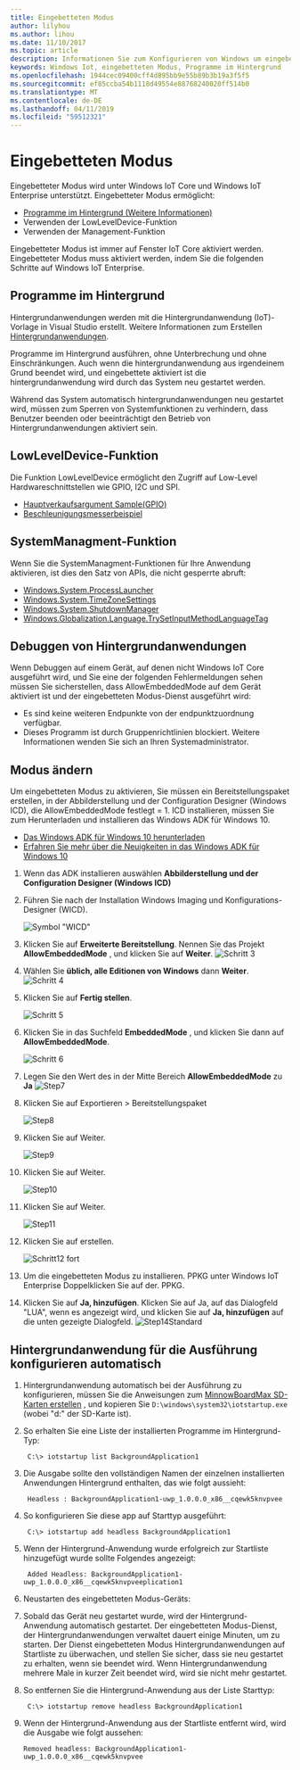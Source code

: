 ```yaml
---
title: Eingebetteten Modus
author: lilyhou
ms.author: lihou
ms.date: 11/10/2017
ms.topic: article
description: Informationen Sie zum Konfigurieren von Windows um eingebetteten Modus aktivieren hintergrundanwendungen und andere Funktionen zu ermöglichen.
keywords: Windows Iot, eingebetteten Modus, Programme im Hintergrund
ms.openlocfilehash: 1944cec09400cff4d895bb9e55b89b3b19a3f5f5
ms.sourcegitcommit: ef85ccba54b1118d49554e88768240020ff514b0
ms.translationtype: MT
ms.contentlocale: de-DE
ms.lasthandoff: 04/11/2019
ms.locfileid: "59512321"
---
```

# <a name="embedded-mode"></a>Eingebetteten Modus

Eingebetteter Modus wird unter Windows IoT Core und Windows IoT Enterprise unterstützt. Eingebetteter Modus ermöglicht:

* [Programme im Hintergrund (Weitere Informationen)](https://docs.microsoft.com/windows/iot-core/develop-your-app/backgroundapplications)
* Verwenden der LowLevelDevice-Funktion
* Verwenden der Management-Funktion

Eingebetteter Modus ist immer auf Fenster IoT Core aktiviert werden.
Eingebetteter Modus muss aktiviert werden, indem Sie die folgenden Schritte auf Windows IoT Enterprise.

## <a name="background-applications"></a>Programme im Hintergrund

Hintergrundanwendungen werden mit die Hintergrundanwendung (IoT)-Vorlage in Visual Studio erstellt.
Weitere Informationen zum Erstellen [Hintergrundanwendungen](https://docs.microsoft.com/windows/iot-core/develop-your-app/backgroundapplications).

Programme im Hintergrund ausführen, ohne Unterbrechung und ohne Einschränkungen. Auch wenn die hintergrundanwendung aus irgendeinem Grund beendet wird, und eingebettete aktiviert ist die hintergrundanwendung wird durch das System neu gestartet werden.

Während das System automatisch hintergrundanwendungen neu gestartet wird, müssen zum Sperren von Systemfunktionen zu verhindern, dass Benutzer beenden oder beeinträchtigt den Betrieb von Hintergrundanwendungen aktiviert sein.

## <a name="lowleveldevice-capability"></a>LowLevelDevice-Funktion

Die Funktion LowLevelDevice ermöglicht den Zugriff auf Low-Level Hardwareschnittstellen wie GPIO, I2C und SPI.

* [Hauptverkaufsargument Sample(GPIO)](https://developer.microsoft.com/en-us/windows/iot/samples/helloblinky)
* [Beschleunigungsmesserbeispiel](https://github.com/Microsoft/Windows-iotcore-samples/tree/master/Samples/Accelerometer)

## <a name="systemmanagment-capability"></a>SystemManagment-Funktion

Wenn Sie die SystemManagment-Funktionen für Ihre Anwendung aktivieren, ist dies den Satz von APIs, die nicht gesperrte abruft:  

* [Windows.System.ProcessLauncher](https://msdn.microsoft.com/library/windows/apps/windows.system.processlauncher.aspx)
* [Windows.System.TimeZoneSettings](https://msdn.microsoft.com/library/windows/apps/windows.system.timezonesettings.aspx)
* [Windows.System.ShutdownManager](https://msdn.microsoft.com/library/windows/apps/windows.system.shutdownmanager.aspx)
* [Windows.Globalization.Language.TrySetInputMethodLanguageTag](https://msdn.microsoft.com/library/windows/apps/windows.globalization.language.trysetinputmethodlanguagetag.aspx)

## <a name="debugging-background-applications"></a>Debuggen von Hintergrundanwendungen

Wenn Debuggen auf einem Gerät, auf denen nicht Windows IoT Core ausgeführt wird, und Sie eine der folgenden Fehlermeldungen sehen müssen Sie sicherstellen, dass AllowEmbeddedMode auf dem Gerät aktiviert ist und der eingebetteten Modus-Dienst ausgeführt wird:

* Es sind keine weiteren Endpunkte von der endpunktzuordnung verfügbar.
* Dieses Programm ist durch Gruppenrichtlinien blockiert. Weitere Informationen wenden Sie sich an Ihren Systemadministrator.

## <a name="changing-the-mode"></a>Modus ändern
Um eingebetteten Modus zu aktivieren, Sie müssen ein Bereitstellungspaket erstellen, in der Abbilderstellung und der Configuration Designer (Windows ICD), die AllowEmbeddedMode festlegt = 1.  ICD installieren, müssen Sie zum Herunterladen und installieren das Windows ADK für Windows 10.

* [Das Windows ADK für Windows 10 herunterladen](http://go.microsoft.com/fwlink/p/?LinkId=526740)
* [Erfahren Sie mehr über die Neuigkeiten in das Windows ADK für Windows 10](https://msdn.microsoft.com/library/windows/hardware/dn927348(v=vs.85).aspx)

1. Wenn das ADK installieren auswählen **Abbilderstellung und der Configuration Designer (Windows ICD)**
2. Führen Sie nach der Installation Windows Imaging und Konfigurations-Designer (WICD).

    ![Symbol "WICD"](../media/EmbeddedMode/WICD_Icon.png)

3. Klicken Sie auf **Erweiterte Bereitstellung**.  Nennen Sie das Projekt **AllowEmbeddedMode** , und klicken Sie auf **Weiter**.
    ![Schritt 3](../media/EmbeddedMode/Step3.png)

4. Wählen Sie **üblich, alle Editionen von Windows** dann **Weiter**.
    ![Schritt 4](../media/EmbeddedMode/Step4.png)

5. Klicken Sie auf **Fertig stellen**.

    ![Schritt 5](../media/EmbeddedMode/Step5.png)

6. Klicken Sie in das Suchfeld **EmbeddedMode** , und klicken Sie dann auf **AllowEmbeddedMode**.

    ![Schritt 6](../media/EmbeddedMode/Step6.png)

7. Legen Sie den Wert des in der Mitte Bereich **AllowEmbeddedMode** zu **Ja** ![Step7](../media/EmbeddedMode/Step7.png)

8. Klicken Sie auf Exportieren > Bereitstellungspaket

    ![Step8](../media/EmbeddedMode/Step8.png)

9. Klicken Sie auf Weiter.

    ![Step9](../media/EmbeddedMode/Step9.png)

10. Klicken Sie auf Weiter.

    ![Step10](../media/EmbeddedMode/Step10.png)

11. Klicken Sie auf Weiter.

    ![Step11](../media/EmbeddedMode/Step11.png)

12. Klicken Sie auf erstellen.

    ![Schritt12 fort](../media/EmbeddedMode/Step12.png)

13. Um die eingebetteten Modus zu installieren. PPKG unter Windows IoT Enterprise Doppelklicken Sie auf der. PPKG.

14. Klicken Sie auf **Ja, hinzufügen**.
    Klicken Sie auf Ja, auf das Dialogfeld "LUA", wenn es angezeigt wird, und klicken Sie auf **Ja, hinzufügen** auf die unten gezeigte Dialogfeld.
    ![Step14Standard](../media/EmbeddedMode/Step14Standard.png)


## <a name="configuring-a-background-application-to-run-automatically"></a>Hintergrundanwendung für die Ausführung konfigurieren automatisch
1. Hintergrundanwendung automatisch bei der Ausführung zu konfigurieren, müssen Sie die Anweisungen zum [MinnowBoardMax SD-Karten erstellen](https://developer.microsoft.com/en-us/windows/iot/getstarted) , und kopieren Sie `D:\windows\system32\iotstartup.exe` (wobei "d:" der SD-Karte ist).

2. So erhalten Sie eine Liste der installierten Programme im Hintergrund-Typ:

        C:\> iotstartup list BackgroundApplication1

3. Die Ausgabe sollte den vollständigen Namen der einzelnen installierten Anwendungen Hintergrund enthalten, das wie folgt aussieht:

        Headless : BackgroundApplication1-uwp_1.0.0.0_x86__cqewk5knvpvee

5. So konfigurieren Sie diese app auf Starttyp ausgeführt:

        C:\> iotstartup add headless BackgroundApplication1

6. Wenn der Hintergrund-Anwendung wurde erfolgreich zur Startliste hinzugefügt wurde sollte Folgendes angezeigt:

        Added Headless: BackgroundApplication1-uwp_1.0.0.0_x86__cqewk5knvpveeplication1

7. Neustarten des eingebetteten Modus-Geräts:

8. Sobald das Gerät neu gestartet wurde, wird der Hintergrund-Anwendung automatisch gestartet.  Der eingebetteten Modus-Dienst, der Hintergrundanwendungen verwaltet dauert einige Minuten, um zu starten.  Der Dienst eingebetteten Modus Hintergrundanwendungen auf Startliste zu überwachen, und stellen Sie sicher, dass sie neu gestartet zu erhalten, wenn sie beendet wird.  Wenn Hintergrundanwendung mehrere Male in kurzer Zeit beendet wird, wird sie nicht mehr gestartet.

9. So entfernen Sie die Hintergrund-Anwendung aus der Liste Starttyp:

        C:\> iotstartup remove headless BackgroundApplication1

10. Wenn der Hintergrund-Anwendung aus der Startliste entfernt wird, wird die Ausgabe wie folgt aussehen:

        Removed headless: BackgroundApplication1-uwp_1.0.0.0_x86__cqewk5knvpvee
